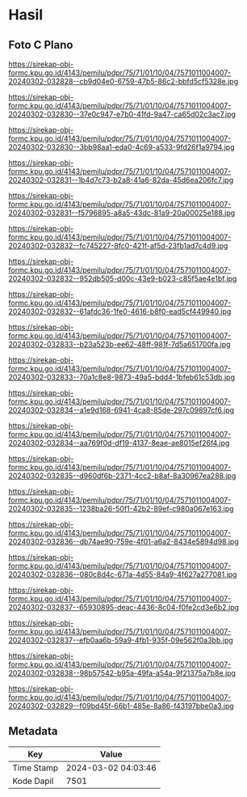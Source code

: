 # Hasil

## Foto C Plano

https://sirekap-obj-formc.kpu.go.id/4143/pemilu/pdpr/75/71/01/10/04/7571011004007-20240302-032828--cb9d04e0-6759-47b5-86c2-bbfd5cf5328e.jpg

https://sirekap-obj-formc.kpu.go.id/4143/pemilu/pdpr/75/71/01/10/04/7571011004007-20240302-032830--37e0c947-e7b0-41fd-9a47-ca65d02c3ac7.jpg

https://sirekap-obj-formc.kpu.go.id/4143/pemilu/pdpr/75/71/01/10/04/7571011004007-20240302-032830--3bb98aa1-eda0-4c69-a533-9fd26f1a9794.jpg

https://sirekap-obj-formc.kpu.go.id/4143/pemilu/pdpr/75/71/01/10/04/7571011004007-20240302-032831--1b4d7c73-b2a8-41a6-82da-45d6ea206fc7.jpg

https://sirekap-obj-formc.kpu.go.id/4143/pemilu/pdpr/75/71/01/10/04/7571011004007-20240302-032831--f5796895-a8a5-43dc-81a9-20a00025e188.jpg

https://sirekap-obj-formc.kpu.go.id/4143/pemilu/pdpr/75/71/01/10/04/7571011004007-20240302-032832--fc745227-8fc0-421f-af5d-23fb1ad7c4d9.jpg

https://sirekap-obj-formc.kpu.go.id/4143/pemilu/pdpr/75/71/01/10/04/7571011004007-20240302-032832--952db505-d00c-43e9-b023-c85f5ae4e1bf.jpg

https://sirekap-obj-formc.kpu.go.id/4143/pemilu/pdpr/75/71/01/10/04/7571011004007-20240302-032832--61afdc36-1fe0-4616-b8f0-ead5cf449940.jpg

https://sirekap-obj-formc.kpu.go.id/4143/pemilu/pdpr/75/71/01/10/04/7571011004007-20240302-032833--b23a523b-ee62-48ff-981f-7d5a651700fa.jpg

https://sirekap-obj-formc.kpu.go.id/4143/pemilu/pdpr/75/71/01/10/04/7571011004007-20240302-032833--70a1c8e8-9873-49a5-bdd4-1bfeb61c53db.jpg

https://sirekap-obj-formc.kpu.go.id/4143/pemilu/pdpr/75/71/01/10/04/7571011004007-20240302-032834--a1e9d168-6941-4ca8-85de-297c09897cf6.jpg

https://sirekap-obj-formc.kpu.go.id/4143/pemilu/pdpr/75/71/01/10/04/7571011004007-20240302-032834--aa769f0d-df19-4137-8eae-ae8015ef26f4.jpg

https://sirekap-obj-formc.kpu.go.id/4143/pemilu/pdpr/75/71/01/10/04/7571011004007-20240302-032835--d960df6b-2371-4cc2-b8af-8a30967ea288.jpg

https://sirekap-obj-formc.kpu.go.id/4143/pemilu/pdpr/75/71/01/10/04/7571011004007-20240302-032835--1238ba26-50f1-42b2-89ef-c980a067e163.jpg

https://sirekap-obj-formc.kpu.go.id/4143/pemilu/pdpr/75/71/01/10/04/7571011004007-20240302-032836--db74ae90-759e-4f01-a6a2-8434e5894d98.jpg

https://sirekap-obj-formc.kpu.go.id/4143/pemilu/pdpr/75/71/01/10/04/7571011004007-20240302-032836--080c8d4c-671a-4d55-84a9-4f627a277081.jpg

https://sirekap-obj-formc.kpu.go.id/4143/pemilu/pdpr/75/71/01/10/04/7571011004007-20240302-032837--65930895-deac-4436-8c04-f0fe2cd3e6b2.jpg

https://sirekap-obj-formc.kpu.go.id/4143/pemilu/pdpr/75/71/01/10/04/7571011004007-20240302-032837--efb0aa6b-59a9-4fb1-935f-09e562f0a3bb.jpg

https://sirekap-obj-formc.kpu.go.id/4143/pemilu/pdpr/75/71/01/10/04/7571011004007-20240302-032838--98b57542-b95a-49fa-a54a-9f21375a7b8e.jpg

https://sirekap-obj-formc.kpu.go.id/4143/pemilu/pdpr/75/71/01/10/04/7571011004007-20240302-032829--f09bd45f-66b1-485e-8a86-f43197bbe0a3.jpg


## Metadata

| Key        | Value               |
| ---------- | ------------------- |
| Time Stamp | 2024-03-02 04:03:46 |
| Kode Dapil | 7501                |



